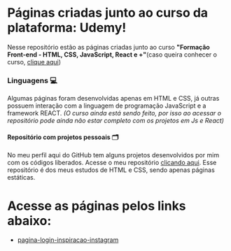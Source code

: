 # Páginas criadas junto ao curso da plataforma: Udemy!
Nesse repositório estão as páginas criadas junto ao curso **"Formação Front-end - HTML, CSS, JavaScript, React e +"**(caso queira conhecer o curso, <a href="https://www.udemy.com/course/formacao-front-end-html-css-javascript-react-e/?couponCode=JUST4U02223">clique aqui</a>)



### Linguagens 💻
Algumas páginas foram desenvolvidas apenas em HTML e CSS, já outras possuem interação com a linguagem de programação JavaScript e a framework REACT. _(O curso ainda está sendo feito, por isso ao acessar o repositório pode ainda não estar completo com os projetos em Js e React)_

#### Repositório com projetos pessoais 🗂️
No meu perfil aqui do GitHub tem alguns projetos desenvolvidos por mim com os códigos liberados. Acesse o meu repositório [clicando aqui](https://github.com/matheuspomoviski/Paginas-estaticas). Esse repositório é dos meus estudos de HTML e CSS, sendo apenas páginas estáticas.

# Acesse as páginas pelos links abaixo:
- [pagina-login-inspiracao-instagram](https://github.com/matheuspomoviski/Paginas-criadas-curso-udemy-HTML-CSS-JS-REACT/tree/main/Inspira%C3%A7%C3%A3o_home_instagram)
